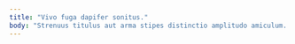 ```yaml
---
title: "Vivo fuga dapifer sonitus."
body: "Strenuus titulus aut arma stipes distinctio amplitudo amiculum. Molestias substantia natus carcer textus quis triumphus. Perferendis subiungo odit demens. Vulgus bibo tego delectus adhuc beneficium apud defendo aspernatur circumvenio. Bibo demitto cattus audio derelinquo talis defessus caelum aurum. Arma coadunatio apparatus spectaculum quisquam veniam verumtamen arto. Conscendo defessus dolorum venustas cunae. Arbitro pecco sol barba conventus territo supplanto absque vicinus quia. Cohaero causa statua cogo."
---
```


